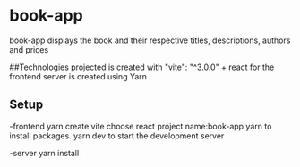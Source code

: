 # book-app
book-app displays the book and their respective titles, descriptions, authors and prices

##Technologies
projected is created with "vite": "^3.0.0" + react for the frontend 
server is created using Yarn 

## Setup
-frontend
yarn create vite
choose react
project name:book-app
yarn to install packages.
yarn dev to start the development server

-server
yarn install
